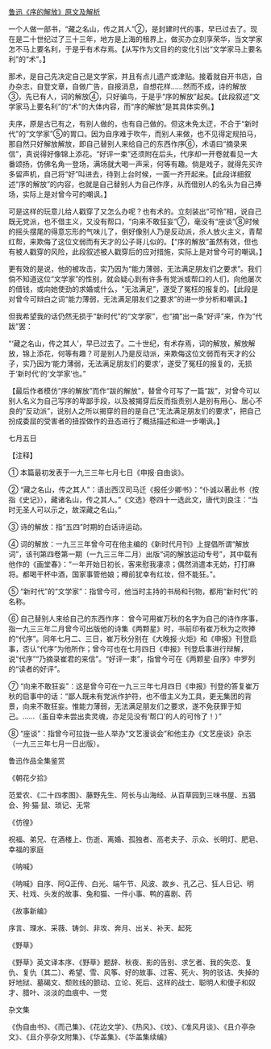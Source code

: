 [鲁迅《序的解放》原文及解析](https://www.vrrw.net/wx/8110.html)

一个人做一部书，“藏之名山，传之其人”②，是封建时代的事，早已过去了。现在是二十世纪过了三十三年，地方是上海的租界上，做买办立刻享荣华，当文学家怎不马上要名利，于是乎有术存焉。【从写作为文目的的变化引出“文学家马上要名利”的“术”。】

那术，是自己先决定自己是文学家，并且有点儿遗产或津贴。接着就自开书店，自办杂志，自登文章，自做广告，自报消息，自想花样……然而不成，诗的解放③，先已有人，词的解放④，只好骗鸟，于是乎“序的解放”起矣。【此段叙述“文学家马上要名利”的“术”的大体内容，而“序的解放”是其具体实例。】



夫序，原是古已有之，有别人做的，也有自己做的。但这未免太迂，不合于“新时代”的“文学家”⑤的胃口。因为自序难于吹牛，而别人来做，也不见得定规拍马，那自然只好解放解放，即自己替别人来给自己的东西作序⑥，术语曰“摘录来信”，真说得好像锦上添花。“好评一束”还须附在后头，代序却一开卷就看见一大番颂扬，仿佛名角一登场，满场就大喝一声采，何等有趣。倘是戏子，就得先买许多留声机，自己将“好”叫进去，待到上台时候，一面一齐开起来。【此段详细叙述“序的解放”的内容，也就是自己替别人为自己作序，从而借别人的名头为自己捧场，实际上是对曾今可的嘲讽。】

可是这样的玩意儿给人戳穿了又怎么办呢？也有术的。立刻装出“可怜”相，说自己既无党派，也不借主义，又没有帮口，“向来不敢狂妄”⑦，毫没有“座谈”⑧时候的摇头摆尾的得意忘形的气味儿了，倒好像别人乃是反动派，杀人放火主义，青帮红帮，来欺侮了这位文弱而有天才的公子哥儿似的。【“序的解放”虽然有效，但也有被人戳穿的风险，此段叙述被人戳穿后的应对措施，实际上是对曾今可的嘲讽。】

更有效的是说，他的被攻击，实乃因为“能力薄弱，无法满足朋友们之要求”。我们倘不知道这位“文学家”的性别，就会疑心到有许多有党派或帮口的人们，向他屡次的借钱，或向她使劲的求婚或什么，“无法满足”，遂受了冤枉的报复的。【此段是对曾今可辩白之词“能力薄弱，无法满足朋友们之要求”的进一步分析和嘲讽。】

但我希望我的话仍然无损于“新时代”的“文学家”，也“摘”出一条“好评”来，作为“代跋”罢：

“‘藏之名山，传之其人’，早已过去了。二十世纪，有术存焉，词的解放，解放解放，锦上添花，何等有趣？可是别人乃是反动派，来欺侮这位文弱而有天才的公子，实乃因为‘能力薄弱，无法满足朋友们的要求’，遂受了冤枉的报复的，无损于‘新时代’的‘文学家’也。”

【最后作者模仿“序的解放”而作“跋的解放”，替曾今可写了一篇“跋”，对曾今可以别人名义为自己写序的卑鄙手段，以及被揭穿后反而指责别人是别有用心、居心不良的“反动派”，说别人之所以揭穿的目的是自己“无法满足朋友们的要求”，把自己扮成委屈的受害者的扭捏做作的丑态进行了概括描述和进一步嘲讽。】

七月五日





【注释】

① 本篇最初发表于一九三三年七月七日《申报·自由谈》。

② “藏之名山，传之其人”：语出西汉司马迁《报任少卿书》：“仆诚以著此书（按指《史记》），藏诸名山，传之其人。”《文选》卷四十一选此文，唐代刘良注：“当时无圣人可以示之，故深藏之名山。”

③ 诗的解放：指“五四”时期的白话诗运动。

④ 词的解放：一九三三年曾今可在他主编的《新时代月刊》上提倡所谓“解放词”，该刊第四卷第一期（一九三三年二月）出版“词的解放运动专号”，其中载有他作的《画堂春》：“一年开始日初长，客来慰我凄凉；偶然消遣本无妨，打打麻将。都喝干杯中酒，国家事管他娘；樽前犹幸有红妆，但不能狂。”。

⑤ “新时代”的“文学家”：指曾今可，他当时主持的书局和刊物，都用“新时代”的名称。

⑥ 自己替别人来给自己的东西作序： 曾今可用崔万秋的名字为自己的诗作序事，指一九三三年二月曾今可出版他的诗集《两颗星》时，书前印有崔万秋为之吹捧的“代序”。同年七月二、三日，崔万秋分别在《大晚报·火炬》和《申报》刊登启事，否认“代序”为他所作；曾今可也在七月四日《申报》刊登启事进行辩解，说“代序”“乃摘录崔君的来信”。“好评一束”，指曾今可在《两颗星·自序》中罗列的“读者的好评”。

⑦ “向来不敢狂妄”：这是曾今可在一九三三年七月四日《申报》刊登的答复崔万秋的启事中的话：“鄙人既未有党派作护符，也不借主义为工具，更无集团的背景，向来不敢狂妄。惟能力薄弱，无法满足朋友们之要求，遂不免获罪于知己。……（虽自幸未尝出卖灵魂，亦足见没有‘帮口’的人的可怜了！）”

⑧ “座谈”：指曾今可拉拢一些人举办“文艺漫谈会”和他主办《文艺座谈》杂志（一九三三年七月一日出版）。

鲁迅作品全集鉴赏

《朝花夕拾》

范爱农、《二十四孝图》、藤野先生、阿长与山海经、从百草园到三味书屋、五猖会、狗·猫·鼠、琐记、无常

《仿徨》

祝福、弟兄、在酒楼上、伤逝、离婚、孤独者、高老夫子、示众、长明灯、肥皂、幸福的家庭

《呐喊》

《呐喊》自序、阿Q正传、白光、端午节、风波、故乡、孔乙己、狂人日记、明天、社戏、头发的故事、兔和猫、一件小事、鸭的喜剧、药

《故事新编》

序言、理水、采薇、铸剑、非攻、奔月、出关、补天、起死

《野草》

《野草》英文译本序、《野草》题辞、秋夜、影的告别、求乞者、我的失恋、复仇、复仇〔其二〕、希望、雪、风筝、好的故事、过客、死火、狗的驳诘、失掉的好地狱、墓碣文、颓败线的颤动、立论、死后、这样的战士、聪明人和傻子和奴才、腊叶、淡淡的血痕中、一觉

杂文集

《伪自由书》、《而己集》、《花边文学》、《热风》、《坟》、《准风月谈》、《且介亭杂文》、《且介亭杂文附集》、《华盖集》、《华盖集续编》

